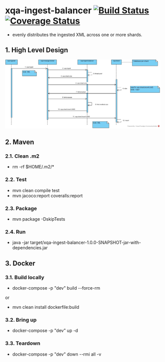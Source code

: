# xqa-ingest-balancer [![Build Status](https://travis-ci.org/jameshnsears/xqa-ingest-balancer.svg?branch=master)](https://travis-ci.org/jameshnsears/xqa-ingest-balancer) [![Coverage Status](https://coveralls.io/repos/github/jameshnsears/xqa-ingest-balancer/badge.svg?branch=master)](https://coveralls.io/github/jameshnsears/xqa-ingest-balancer?branch=master)
* evenly distributes the ingested XML across one or more shards.

## 1. High Level Design
![High Level Design](https://github.com/jameshnsears/xqa-documentation/blob/master/uml/balancer-sequence-diagram.jpg)

## 2. Maven
### 2.1. Clean .m2
* rm -rf $HOME/.m2/*

### 2.2. Test
* mvn clean compile test
* mvn jacoco:report coveralls:report

### 2.3. Package
* mvn package -DskipTests

### 2.4. Run
* java -jar target/xqa-ingest-balancer-1.0.0-SNAPSHOT-jar-with-dependencies.jar

## 3. Docker
### 3.1. Build locally
* docker-compose -p "dev" build --force-rm

or

* mvn clean install dockerfile:build

### 3.2. Bring up
* docker-compose -p "dev" up -d

### 3.3. Teardown
* docker-compose -p "dev" down --rmi all -v

